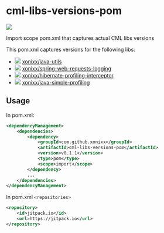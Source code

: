 # cml-libs-versions-pom

[![](https://jitpack.io/v/xonixx/cml-libs-versions-pom.svg)](https://jitpack.io/#xonixx/cml-libs-versions-pom)

Import scope pom.xml that captures actual CML libs versions
  
This pom.xml captures versions for the following libs:
- [![](https://jitpack.io/v/xonixx/java-utils.svg)](https://jitpack.io/#xonixx/java-utils) [xonixx/java-utils](https://github.com/xonixx/java-utils)
- [![](https://jitpack.io/v/xonixx/spring-web-requests-logging.svg)](https://jitpack.io/#xonixx/spring-web-requests-logging) [xonixx/spring-web-requests-logging](https://github.com/xonixx/spring-web-requests-logging)
- [![](https://jitpack.io/v/xonixx/hibernate-profiling-interceptor.svg)](https://jitpack.io/#xonixx/hibernate-profiling-interceptor) [xonixx/hibernate-profiling-interceptor](https://github.com/xonixx/hibernate-profiling-interceptor)
- [![](https://jitpack.io/v/xonixx/java-simple-profiling.svg)](https://jitpack.io/#xonixx/java-simple-profiling) [xonixx/java-simple-profiling](https://github.com/xonixx/java-simple-profiling)

## Usage

In pom.xml:

```xml
<dependencyManagement>
    <dependencies>
        <dependency>
            <groupId>com.github.xonixx</groupId>
            <artifactId>cml-libs-versions-pom</artifactId>
            <version>v0.1.1</version>
            <type>pom</type>
            <scope>import</scope>
        </dependency>
        ...
    </dependencies>
</dependencyManagement>
``` 

In pom.xml `<repositories>`

```xml
<repository>
    <id>jitpack.io</id>
    <url>https://jitpack.io</url>
</repository>
``` 
